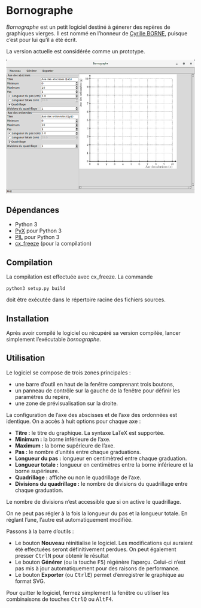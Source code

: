 Bornographe
===========

*Bornographe* est un petit logiciel destiné à génerer des repères de graphiques vierges. Il est nommé en l’honneur de [Cyrille BORNE](https://cyrille-borne.com), puisque c’est pour lui qu’il a été écrit.

La version actuelle est considérée comme un prototype.

![Capture d’écran](capture.png)

Dépendances
-----------

* Python 3
* [PyX](https://pypi.python.org/pypi/PyX) pour Python 3
* [PIL](https://pypi.python.org/pypi/PIL) pour Python 3
* [cx_freeze](http://cx-freeze.sourceforge.net/) (pour la compilation)

Compilation
-----------

La compilation est effectuée avec cx_freeze. La commande

    python3 setup.py build

doit être exécutée dans le répertoire racine des fichiers sources.

Installation
------------

Après avoir compilé le logiciel ou récupéré sa version compilée, lancer simplement l’exécutable *bornographe*.

Utilisation
-----------

Le logiciel se compose de trois zones principales :

* une barre d’outil en haut de la fenêtre comprenant trois boutons,
* un panneau de contrôle sur la gauche de la fenêtre pour définir les paramètres du repère,
* une zone de prévisualisation sur la droite.

La configuration de l’axe des abscisses et de l’axe des ordonnées est identique. On a accès à huit options pour chaque axe :

* **Titre :** le titre du graphique. La syntaxe LaTeX est supportée.
* **Minimum :** la borne inférieure de l’axe.
* **Maximum :** la borne supérieure de l’axe.
* **Pas :** le nombre d’unités entre chaque graduations.
* **Longueur du pas :** longueur en centimètred entre chaque graduation.
* **Longueur totale :** longueur en centimètres entre la borne inférieure et la borne supérieure.
* **Quadrillage :** affiche ou non le quadrillage de l’axe.
* **Divisions du quadrillage :** le nombre de divisions du quadrillage entre chaque graduation.

Le nombre de divisions n’est accessible que si on active le quadrillage.

On ne peut pas régler à la fois la longueur du pas et la longueur totale. En réglant l’une, l’autre est automatiquement modifiée.

Passons à la barre d’outils :

* Le bouton **Nouveau** réinitialise le logiciel. Les modifications qui auraient été effectuées seront définitivement perdues. On peut également presser <kbd>Ctrl</kbd><kbd>N</kbd> pour obtenir le résultat
* Le bouton **Générer** (ou la touche <kbd>F5</kbd>) régénère l’aperçu. Celui-ci n’est pas mis à jour automatiquement pour des raisons de performance.
* Le bouton **Exporter** (ou <kbd>Ctrl</kbd><kbd>E</kbd>) permet d’enregistrer le graphique au format SVG.

Pour quitter le logiciel, fermez simplement la fenêtre ou utiliser les combinaisons de touches <kbd>Ctrl</kbd><kbd>Q</kbd> ou <kbd>Alt</kbd><kbd>F4</kbd>.

